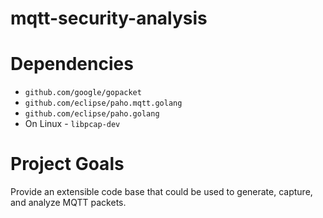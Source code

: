 # mqtt-security-analysis
# Dependencies
* `github.com/google/gopacket`
* `github.com/eclipse/paho.mqtt.golang`
* `github.com/eclipse/paho.golang`
* On Linux - `libpcap-dev`

# Project Goals
Provide an extensible code base that could be used to generate, capture, and analyze MQTT packets.
